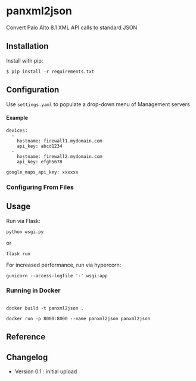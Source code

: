 # panxml2json

Convert Palo Alto 8.1 XML API calls to standard JSON



## Installation

Install with pip:

```
$ pip install -r requirements.txt
```

## Configuration

Use `settings.yaml` to populate a drop-down menu of Management servers

#### Example

```
devices:
  - 
    hostname: firewall1.mydomain.com
    api_key: abcd1234
  - 
    hostname: firewall2.mydomain.com
    api_key: efgh5678

google_maps_api_key: xxxxxx
```
### Configuring From Files

## Usage

Run via Flask:

```
python wsgi.py
```

or 

```
flask run
```

For increased performance, run via hypercorn:

```
gunicorn --access-logfile '-' wsgi:app
```

### Running in Docker

```

docker build -t panxml2json .

docker run -p 8000:8000 --name panxml2json panxml2json 

```

## Reference


## Changelog

- Version 0.1 : initial upload
